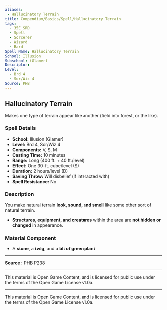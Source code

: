 ```yaml
---
aliases:
 - Hallucinatory Terrain
title: Compendium/Basics/Spell/Hallucinatory Terrain
tags:  
  - 35E_SRD  
  - Spell  
  - Sorcerer  
  - Wizard  
  - Bard  
Spell Name: Hallucinatory Terrain
School: Illusion
Subschool: (Glamer)
Descriptor: 
Level:  
  - Brd 4  
  - Sor/Wiz 4  
Source: PHB
---
```


## Hallucinatory Terrain

Makes one type of terrain appear like another (field into forest, or the like).

### Spell Details

- **School:** Illusion (Glamer)  
- **Level:** Brd 4, Sor/Wiz 4  
- **Components:** V, S, M  
- **Casting Time:** 10 minutes  
- **Range:** Long (400 ft. + 40 ft./level)  
- **Effect:** One 30-ft. cube/level (S)  
- **Duration:** 2 hours/level (D)  
- **Saving Throw:** Will disbelief (if interacted with)  
- **Spell Resistance:** No  

### Description

You make natural terrain **look, sound, and smell** like some other sort of natural terrain.  
- **Structures, equipment, and creatures** within the area are **not hidden or changed** in appearance.

### Material Component

- A **stone**, a **twig**, and a **bit of green plant**

---

**Source :** PHB P238

---

This material is Open Game Content, and is licensed for public use under  
the terms of the Open Game License v1.0a.

---

This material is Open Game Content, and is licensed for public use under the terms of the Open Game License v1.0a.
